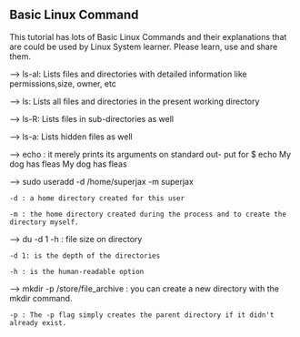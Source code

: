 ## Basic Linux Command
This tutorial has lots of Basic Linux Commands and their explanations that are could be used by Linux System learner. 
Please learn, use and share them.

--> ls-al: Lists files and directories with detailed information like permissions,size, owner, etc

--> ls: Lists all files and directories in the present working directory

--> ls-R: Lists files in sub-directories as well

--> ls-a: Lists hidden files as well

--> echo : it merely prints its arguments on standard out- put for 
$ echo My dog has fleas
My dog has fleas

--> sudo useradd -d /home/superjax -m superjax

    -d : a home directory created for this user
  
    -m : the home directory created during the process and to create the directory myself.
  
--> du -d 1 -h : file size on directory 

    -d 1: is the depth of the directories
  
    -h : is the human-readable option
    
--> mkdir -p /store/file_archive : you can create a new directory with the mkdir command.
    
    -p : The -p flag simply creates the parent directory if it didn't already exist.
    
    
